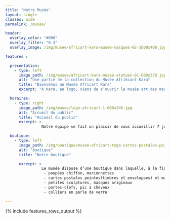 ```yaml
---
title: "Notre Musée"
layout: single
classes: wide
permalink: /musee/

header:
  overlay_color: "#000"
  overlay_filter: "0.3"
  overlay_image: /img/musee/africart-kara-musee-masques-02-1600x400.jpg

features :

  presentation:
    - type: left
      image_path: /img/musee/africart-kara-musee-statues-01-600x338.jpg
      alt: "Une partie de la collection du Musée Afrikcart Kara"
      title: "Bienvenus au Musée Africart Kara"
      excerpt: "A Kara, au Togo, viens de s’ouvrir le musée art des masques et des sculptures Africaines. Dans ce lieu on trouve un nombre important de masques et de sculptures essayant de donner un visage aux différentes ethnies  peuplant les pays côtiers et intérieur de l’Afrique depuis la Guinée Konakry, jusqu'à l’Angola et plus.<br>Lors de votre prochaine visite, vous aurez déjà l’occasion de faire un grand et beau voyage tout en restant dans un espace qui, nous l’espérons, vous sera agréable..."

  horaires:
    - type: right
      image_path: /img/musee/logo-africart-1-600x246.jpg
      alt: "Accueil du public"
      title: "Accueil du public"
      excerpt: >
                Notre équipe se fait un plaisir de vous accueillir 7 jours sur 7, et ce, de 9 heures à 18 heures.

  boutique:
    - type: left
      image_path: /img/boutique/musee-africart-togo-cartes-postales-peintes-poupee-de-chiffon-577x433.jpg
      alt: "Boutique"
      title: "Notre boutique"

      excerpt: >
                Le musée dispose d’une boutique dans laquelle, à la fin de votre visite vous pourrez acheter quelques souvenirs issus de l’**artisanat local** :
                 - poupées chiffon, marionnettes
                 - cartes postales peintes(timbres et enveloppes) et marques pages peints
                 - petites sculptures, masques originaux
                 - portes-clefs, pic à cheveux
                 - colliers en perle de verre

---
```

{% include features_rows_output %}

